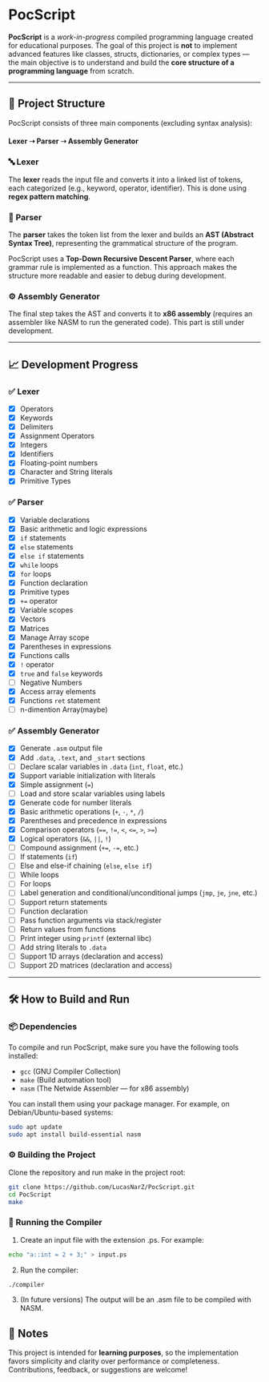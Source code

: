 # PocScript

**PocScript** is a *work-in-progress* compiled programming language created for educational purposes. The goal of this project is **not** to implement advanced features like classes, structs, dictionaries, or complex types — the main objective is to understand and build the **core structure of a programming language** from scratch.

---

## 🧠 Project Structure

PocScript consists of three main components (excluding syntax analysis):


#### **Lexer ➝ Parser ➝ Assembly Generator**


### 🔤 Lexer
The **lexer** reads the input file and converts it into a linked list of tokens, each categorized (e.g., keyword, operator, identifier). This is done using **regex pattern matching**.

### 🌳 Parser
The **parser** takes the token list from the lexer and builds an **AST (Abstract Syntax Tree)**, representing the grammatical structure of the program.  

PocScript uses a **Top-Down Recursive Descent Parser**, where each grammar rule is implemented as a function. This approach makes the structure more readable and easier to debug during development.

### ⚙️ Assembly Generator
The final step takes the AST and converts it to **x86 assembly** (requires an assembler like NASM to run the generated code). This part is still under development.

---

## 📈 Development Progress

### ✅ Lexer
- [x] Operators  
- [x] Keywords  
- [x] Delimiters  
- [x] Assignment Operators  
- [x] Integers  
- [x] Identifiers  
- [x] Floating-point numbers  
- [x] Character and String literals  
- [x] Primitive Types

### ✅ Parser
- [x] Variable declarations  
- [x] Basic arithmetic and logic expressions  
- [x] `if` statements 
- [x] `else` statements
- [x] `else if` statements
- [x] `while` loops  
- [x] `for` loops  
- [x] Function declaration
- [x] Primitive types  
- [x] `+=` operator  
- [x] Variable scopes  
- [x] Vectors
- [x] Matrices 
- [x] Manage Array scope 
- [x] Parentheses in expressions  
- [x] Functions calls
- [x] `!` operator
- [x] `true` and `false` keywords
- [ ] Negative Numbers
- [x] Access array elements
- [x] Functions `ret` statement
- [ ] n-dimention Array(maybe)

### ✅ Assembly Generator
- [x] Generate `.asm` output file
- [x] Add `.data`, `.text`, and `_start` sections
- [ ] Declare scalar variables in `.data` (`int`, `float`, etc.)
- [x] Support variable initialization with literals
- [x] Simple assignment (`=`)
- [ ] Load and store scalar variables using labels
- [x] Generate code for number literals
- [x] Basic arithmetic operations (`+`, `-`, `*`, `/`)
- [x] Parentheses and precedence in expressions
- [x] Comparison operators (`==`, `!=`, `<`, `<=`, `>`, `>=`)
- [x] Logical operators (`&&`, `||`, `!`)
- [ ] Compound assignment (`+=`, `-=`, etc.)
- [ ] If statements (`if`)
- [ ] Else and else-if chaining (`else`, `else if`)
- [ ] While loops
- [ ] For loops
- [ ] Label generation and conditional/unconditional jumps (`jmp`, `je`, `jne`, etc.)
- [ ] Support return statements
- [ ] Function declaration
- [ ] Pass function arguments via stack/register
- [ ] Return values from functions
- [ ] Print integer using `printf` (external libc)
- [ ] Add string literals to `.data`
- [ ] Support 1D arrays (declaration and access)
- [ ] Support 2D matrices (declaration and access)

---

## 🛠️ How to Build and Run

### 📦 Dependencies
To compile and run PocScript, make sure you have the following tools installed:

- `gcc` (GNU Compiler Collection)
- `make` (Build automation tool)
- `nasm` (The Netwide Assembler — for x86 assembly)

You can install them using your package manager. For example, on Debian/Ubuntu-based systems:

```bash
sudo apt update
sudo apt install build-essential nasm
```
### ⚙️ Building the Project

Clone the repository and run make in the project root:
```bash
git clone https://github.com/LucasNarZ/PocScript.git
cd PocScript
make
```

### 🧪 Running the Compiler

1. Create an input file with the extension .ps. For example:
```bash
echo "a::int = 2 + 3;" > input.ps
```
2. Run the compiler:
```bash
./compiler
```
3. (In future versions) The output will be an .asm file to be compiled with NASM.
## 📌 Notes
This project is intended for **learning purposes**, so the implementation favors simplicity and clarity over performance or completeness. Contributions, feedback, or suggestions are welcome!
